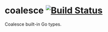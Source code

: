 # coalesce [![Build Status](https://travis-ci.com/romanoaugusto88/coalesce.svg?branch=master)](https://travis-ci.com/romanoaugusto88/coalesce)
Coalesce built-in Go types.
